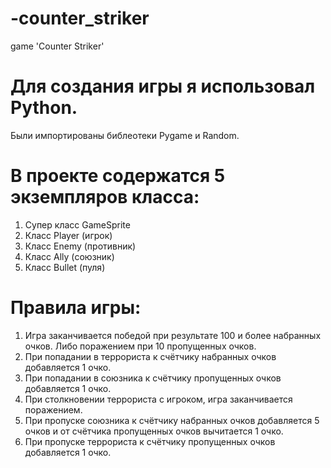 # -counter_striker
game 'Counter Striker'

# Для создания игры я использовал Python. 
Были импортированы библеотеки Pygame и Random. 

# В проекте содержатся 5 экземпляров класса:
1) Супер класс GameSprite
2) Класс Player (игрок)
3) Класс Enemy (противник)
4) Класс Ally (союзник)
5) Класс Bullet (пуля)
# Правила игры:
1) Игра заканчивается победой при результате 100 и более набранных очков. Либо поражением при 10 пропущенных очков.
2) При попадании в террориста к счётчику набранных очков добавляется 1 очко.
3) При попадании в союзника к счётчику пропущенных очков добавляется 1 очко.
4) При столкновении террориста с игроком, игра заканчивается поражением.
5) При пропуске союзника к счётчику набранных очков добавляется 5 очков и от счётчика пропущенных очков вычитается 1 очко.
6) При пропуске террориста к счётчику пропущенных очков добавляется 1 очко.
